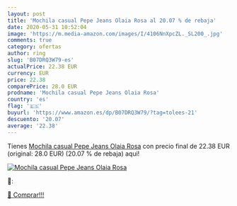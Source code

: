 ```yaml
---
layout: post
title: 'Mochila casual Pepe Jeans Olaia Rosa al 20.07 % de rebaja'
date: 2020-05-31 10:52:04
image: 'https://m.media-amazon.com/images/I/4106NnXpcZL._SL200_.jpg'
comments: true
category: ofertas
author: ring
slug: 'B07DRQ3W79-es'
actualPrice: 22.38 EUR
currency: EUR
price: 22.38
comparePrice: 28.0 EUR
prodname: 'Mochila casual Pepe Jeans Olaia Rosa'
country: 'es'
flag: '🇪🇸'
buyurl: 'https://www.amazon.es/dp/B07DRQ3W79/?tag=tolees-21'
descuento: '20.07'
average: '22.38'
---
```


Tienes [Mochila casual Pepe Jeans Olaia Rosa](https://www.amazon.es/dp/B07DRQ3W79/?tag=tolees-21) con precio final de  22.38 EUR (original: 28.0 EUR) (20.07 %  de rebaja) aqui!

[![Mochila casual Pepe Jeans Olaia Rosa](https://m.media-amazon.com/images/I/4106NnXpcZL._SL200_.jpg)](https://www.amazon.es/dp/B07DRQ3W79/?tag=tolees-21)

🔎:


[🛒 Comprar!!!](https://www.amazon.es/dp/B07DRQ3W79/?tag=tolees-21)
